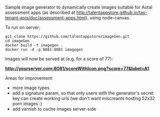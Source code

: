 Sample image generator to dynamically create images suitable for Aotal assessment apps (as described at http://talentappstore.github.io/tas-tenant-apis/doc/assessment-apps.html), using node-canvas.

To run on server:
````
git clone https://github.com/talentappstore/imageGen.git
cd imageGen
docker build -t imagegen .
docker run -d -p 8081:8081 imagegen
````

Images will now be served at (e.g. for a score of 77):

**http://yourserver.com:8081/scoreWithIcon.png?score=77&label=A1**

Areas for improvement:
- more image types
- add a signature param, so that only users with the generator's secret key can create working urls (we don't want miscreants hosting 52x32 porn images :) 
- add varnish to cache images server-side
